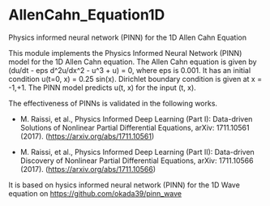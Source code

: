 # AllenCahn_Equation1D
Physics informed neural network (PINN) for the 1D Allen Cahn Equation

This module implements the Physics Informed Neural Network (PINN) model for the 1D Allen Cahn equation. The Allen Cahn equation is given by (du/dt - eps d^2u/dx^2 - u^3 + u) = 0, where eps is 0.001. It has an initial condition u(t=0, x) = 0.25 sin(x). Dirichlet boundary condition is given at x = -1,+1. The PINN model predicts u(t, x) for the input (t, x).

The effectiveness of PINNs is validated in the following works.

+  M. Raissi, et al., Physics Informed Deep Learning (Part I): Data-driven Solutions of Nonlinear Partial Differential Equations, arXiv: 1711.10561 (2017). (https://arxiv.org/abs/1711.10561)

+  M. Raissi, et al., Physics Informed Deep Learning (Part II): Data-driven Discovery of Nonlinear Partial Differential Equations, arXiv: 1711.10566 (2017). (https://arxiv.org/abs/1711.10566)

It is based on hysics informed neural network (PINN) for the 1D Wave equation on https://github.com/okada39/pinn_wave
